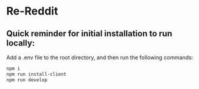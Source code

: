 # Re-Reddit

## Quick reminder for initial installation to run locally:
Add a .env file to the root directory, and then run the following commands:
```md
npm i
npm run install-client
npm run develop
```
